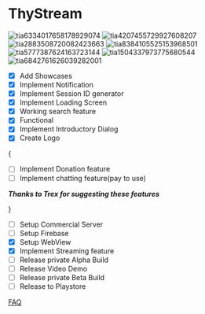 # ThyStream

![tia6334017658178929074](https://user-images.githubusercontent.com/67490632/86341186-93ead100-bc1b-11ea-825d-d59754acc0a2.png)
![tia4207455729927608207](https://user-images.githubusercontent.com/67490632/86341190-94836780-bc1b-11ea-862d-a17fb727159d.png)
![tia2883508720082423663](https://user-images.githubusercontent.com/67490632/86527564-b5d79400-be65-11ea-83aa-0f364ec2ce52.png)
![tia8384105525153968501](https://user-images.githubusercontent.com/67490632/87039414-1e53a780-c1bd-11ea-9f78-a1371c26510e.png)
![tia5777387624163723144](https://user-images.githubusercontent.com/67490632/87039395-18f65d00-c1bd-11ea-8d7d-1fbbf6c6eaf8.png)
![tia1504337973775680544](https://user-images.githubusercontent.com/67490632/87273416-0cb51d00-c4a7-11ea-9fce-1ade6842cd0e.png)
![tia6842761626039282001](https://user-images.githubusercontent.com/67490632/90681104-794ed480-e228-11ea-9a38-e90ad53aa0b2.png)
- [x] Add Showcases
- [x] Implement Notification
- [x] Implement Session ID generator
- [x] Implement Loading Screen
- [x] Working search feature
- [x] Functional
- [x] Implement Introductory Dialog
- [x] Create Logo

{
- [ ] Implement Donation feature
- [ ] Implement chatting feature(pay to use)

***Thanks to Trex for suggesting these features***

}
- [ ] Setup Commercial Server
- [ ] Setup Firebase
- [x] Setup WebView
- [x] Implement Streaming feature 
- [ ] Release private Alpha Build
- [ ] Release Video Demo
- [ ] Release private Beta Build
- [ ] Release to Playstore

[FAQ](https://github.com/Ancurserv/ThyStream/wiki/FAQ)
